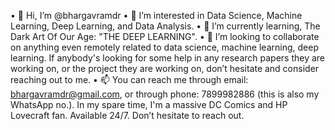 •	👋 Hi, I’m @bhargavramdr
•	👀 I’m interested in Data Science, Machine Learning, Deep Learning, and Data Analysis.
•	🌱 I’m currently learning, The Dark Art Of Our Age: "THE DEEP LEARNING".
•	💞️ I’m looking to collaborate on anything even remotely related to data science, machine learning, deep learning. If anybody's looking for some help in any research papers        they are working on, or the project they are working on, don’t hesitate and consider reaching out to me.
•	📫 You can reach me through email: bhargavramdr@gmail.com, or through phone: 7899982886 (this is also my WhatsApp no.). 
        In my spare time, I'm a massive DC Comics and HP Lovecraft fan. 
      Available 24/7. Don’t hesitate to reach out.

<!---
bhargavramdr/bhargavramdr is a ✨ special ✨ repository because its `README.md` (this file) appears on your GitHub profile.
You can click the Preview link to take a look at your changes.
--->
